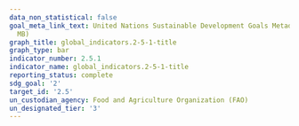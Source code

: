 ```yaml
---
data_non_statistical: false
goal_meta_link_text: United Nations Sustainable Development Goals Metadata (PDF 4.0
  MB)
graph_title: global_indicators.2-5-1-title
graph_type: bar
indicator_number: 2.5.1
indicator_name: global_indicators.2-5-1-title
reporting_status: complete
sdg_goal: '2'
target_id: '2.5'
un_custodian_agency: Food and Agriculture Organization (FAO)
un_designated_tier: '3'
---
```

